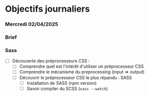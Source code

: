 # Objectifs journaliers

### Mercredi 02/04/2025

### Brief 

### Sass

- [ ] Découverte des préprocesseurs CSS :
  - [ ] Comprendre quel est l'intérêt d'utiliser un préprocesseur CSS
  - [ ] Comprendre le mécanisme du preprocessing (input => output)
  - [ ] Découvrir le préprocesseur CSS le plus répandu : SASS
    - [ ] Installation de SASS (npm version)
    - [ ] Savoir compiler du SCSS (`sass --watch`)
